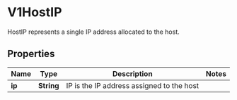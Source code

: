 

# V1HostIP

HostIP represents a single IP address allocated to the host.

## Properties

| Name | Type | Description | Notes |
|------------ | ------------- | ------------- | -------------|
|**ip** | **String** | IP is the IP address assigned to the host |  |



